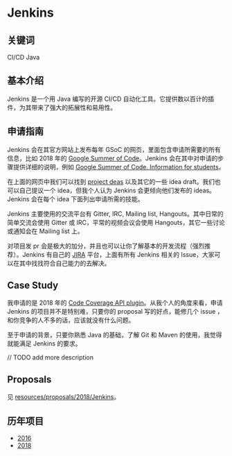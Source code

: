 # Jenkins

## 关键词
CI/CD Java

## 基本介绍
Jenkins 是一个用 Java 编写的开源 CI/CD 自动化工具。它提供数以百计的插件，为其带来了强大的拓展性和易用性。

## 申请指南

Jenkins 会在其官方网站上发布每年 GSoC 的网页，里面包含申请所需要的所有信息，比如 2018 年的 [Google Summer of Code](https://jenkins.io/projects/gsoc/)。Jenkins 会在其中对申请的步骤提供详细的说明，例如 [Google Summer of Code. Information for students](https://jenkins.io/projects/gsoc/students/)。

在上面的网页中我们可以找到 [project deas](https://jenkins.io/projects/gsoc/gsoc2018-project-ideas/) 以及其它的一些 idea draft。我们也可以自己提议一个 idea，但我个人认为 Jenkins 会更倾向他们发布的 ideas。Jenkins 会在每个 idea 下面列出申请所需的技能。

Jenkins 主要使用的交流平台有 Gitter, IRC, Mailing list, Hangouts。其中日常的简单交流会使用 Gitter 或 IRC，平常的视频会议会使用 Hangouts，其它一些讨论或通知会在 Mailing list 上。

对项目发 pr 会是极大的加分，并且也可以让你了解基本的开发流程（强烈推荐）。Jenkins 有自己的 [JIRA](https://issues.jenkins-ci.org/secure/Dashboard.jspa) 平台，上面有所有 Jenkins 相关的 Issue，大家可以在其中找找符合自己能力的去解决。 

## Case Study
我申请的是 2018 年的 [Code Coverage API plugin](https://jenkins.io/projects/gsoc/2018/code-coverage-api-plugin/)。从我个人的角度来看，申请 Jenkins 的项目并不是特别难，只要你的 proposal 写的好点，能修几个 issue ，和你竞争的人不多的话，应该就没有什么问题。

至于申请的背景，只要你熟悉 Java 的基础，了解 Git 和 Maven 的使用，我觉得就能满足 Jenkins 的要求。

// TODO add more description

## Proposals
见 [resources/proposals/2018/Jenkins](../proposals/2018/Jenkins)。

## 历年项目
* [2016](https://jenkins.io/projects/gsoc/gsoc2016/)
* [2018](https://jenkins.io/projects/gsoc/)

